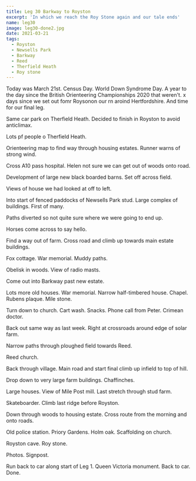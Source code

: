```yaml
---
title: Leg 30 Barkway to Royston
excerpt: 'In which we reach the Roy Stone again and our tale ends'
name: leg30
image: leg30-done2.jpg
date: 2021-03-21
tags:
  - Royston
  - Newsells Park
  - Barkway
  - Reed
  - Therfield Heath
  - Roy stone
---
```


Today was March 21st. Census Day. World Down Syndrome Day. A year to the day since the British Orienteering Championships 2020 that weren't. x days since we set out fomr Roysonon our rn aroind Hertfordshire. And time for our final leg.

Same car park on Therfield Heath. Decided to finish in Royston to avoid anticlimax.

Lots pf people o Therfield Heath.

Orienteering map to find way through housing estates. Runner warns of strong wind.

Cross A10 pass hospital. Helen not sure we can get out of woods onto road.

Development of large new black boarded barns. Set off across field.

Views of house we had looked at off to left.

Into start of fenced paddocks of Newsells Park stud. Large complex of buildings. First of many.

Paths diverted so not quite sure where we were going to end up.

Horses come across to say hello.

Find a way out of farm. Cross road and climb up towards main estate buildings.

Fox cottage. War memorial. Muddy paths.

Obelisk in woods. View of radio masts.

Come out into Barkway past new estate.

Lots more old houses. War memorial. Narrow half-timbered house. Chapel. Rubens plaque. Mile stone.

Turn down to church. Cart wash. Snacks. Phone call from Peter. Crimean doctor.

Back out same way as last week. Right at crossroads around edge of solar farm.

Narrow paths through ploughed field towards Reed.

Reed church.

Back through village. Main road and start final climb up infield to top of hill.

Drop down to very large farm buildings. Chaffinches.

Large houses. View of Mile Post mill. Last stretch through stud farm.

Skateboarder. Climb last ridge before Royston.

Down through woods to housing estate. Cross route from the morning and onto roads.

Old police station. Priory Gardens. Holm oak. Scaffolding on church.

Royston cave. Roy stone.

Photos. Signpost.

Run back to car along start of Leg 1. Queen Victoria monument. Back to car. Done.
